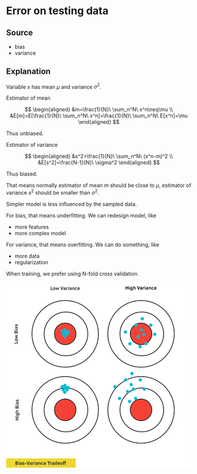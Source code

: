<a><script src="https://slippersss.github.io/Mathjax.js"></script></a>

# Error on testing data

## Source

* bias  
* variance

## Explanation

Variable $x$ has mean $\mu$ and variance $\sigma^2$.

Estimator of mean

$$
\begin{aligned}
&m=\frac{1}{N}\ \sum_n^N\ x^n\neq\mu
\\
&E[m]=E[\frac{1}{N}\ \sum_n^N\ x^n]=\frac{1}{N}\ \sum_n^N\ E[x^n]=\mu
\end{aligned}
$$

Thus unbiased.

Estimator of variance

$$
\begin{aligned}
&s^2=\frac{1}{N}\ \sum_n^N\ (x^n-m)^2
\\
&E[s^2]=\frac{N-1}{N}\ \sigma^2
\end{aligned}
$$

Thus biased.

That means normally estimator of mean $m$ should be close to $\mu$, estimator of variance $s^2$ should be smaller than $\sigma^2$.

Simpler model is less influenced by the sampled data.

For bias, that means underfitting. We can redesign model, like

* more features  
* more complex model

For variance, that means overfitting. We can do something, like

* more data  
* regularization

When training, we prefer using N-fold cross validation.

![BiasVariance](ErrorOnTestingData.annex/BiasVariance.png)

